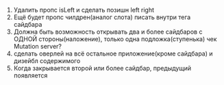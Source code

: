 
1. Удалить пропс isLeft и сделать позишн  left right 
2. Ещё будет пропс чилдрен(аналог слота) писать внутри тега сайдбара
3. Должна быть возможность открывать два и более сайдбаров с ОДНОЙ стороны(наложение), только одна подложка(ступенька) чек Mutation server?
4. сделать оверлей на всё остальное приложение(кроме сайдбара) и дизейбл содержимого
5. Когда закрывается второй или более сайдбар, предыдущий появляется